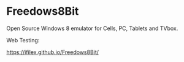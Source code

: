 # Freedows8Bit
 Open Source Windows 8 emulator for Cells, PC, Tablets and TVbox.

Web Testing:

https://ifilex.github.io/Freedows8Bit/

